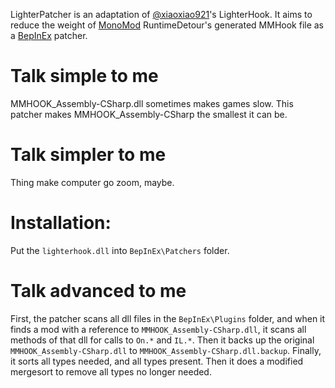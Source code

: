 LighterPatcher is an adaptation of [@xiaoxiao921](https://github.com/xiaoxiao921)'s LighterHook. 
It aims to reduce the weight of [MonoMod](https://github.com/MonoMod/MonoMod) RuntimeDetour's generated MMHook file as a [BepInEx](https://github.com/BepInEx) patcher.

# Talk simple to me
MMHOOK_Assembly-CSharp.dll sometimes makes games slow. This patcher makes MMHOOK_Assembly-CSharp the smallest it can be.

# Talk simpler to me
Thing make computer go zoom, maybe.

# Installation: 
Put the `lighterhook.dll` into `BepInEx\Patchers` folder.

# Talk advanced to me
First, the patcher scans all dll files in the `BepInEx\Plugins` folder, and when it finds a mod with a reference to `MMHOOK_Assembly-CSharp.dll`, it scans all methods of that dll for calls to `On.*` and `IL.*`.
Then it backs up the original `MMHOOK_Assembly-CSharp.dll` to `MMHOOK_Assembly-CSharp.dll.backup`.
Finally, it sorts all types needed, and all types present. Then it does a modified mergesort to remove all types no longer needed. 